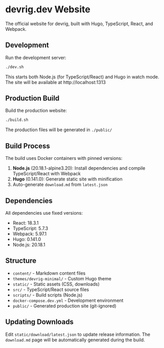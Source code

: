 # devrig.dev Website

The official website for devrig, built with Hugo, TypeScript, React, and Webpack.

## Development

Run the development server:

```bash
./dev.sh
```

This starts both Node.js (for TypeScript/React) and Hugo in watch mode.
The site will be available at http://localhost:1313

## Production Build

Build the production website:

```bash
./build.sh
```

The production files will be generated in `./public/`

## Build Process

The build uses Docker containers with pinned versions:

1. **Node.js** (20.18.1-alpine3.20): Install dependencies and compile TypeScript/React with Webpack
2. **Hugo** (0.141.0): Generate static site with minification
3. Auto-generate `download.md` from `latest.json`

## Dependencies

All dependencies use fixed versions:
- React: 18.3.1
- TypeScript: 5.7.3
- Webpack: 5.97.1
- Hugo: 0.141.0
- Node.js: 20.18.1

## Structure

- `content/` - Markdown content files
- `themes/devrig-minimal/` - Custom Hugo theme
- `static/` - Static assets (CSS, downloads)
- `src/` - TypeScript/React source files
- `scripts/` - Build scripts (Node.js)
- `docker-compose.dev.yml` - Development environment
- `public/` - Generated production site (git-ignored)

## Updating Downloads

Edit `static/download/latest.json` to update release information. The `download.md` page will be automatically generated during the build.
